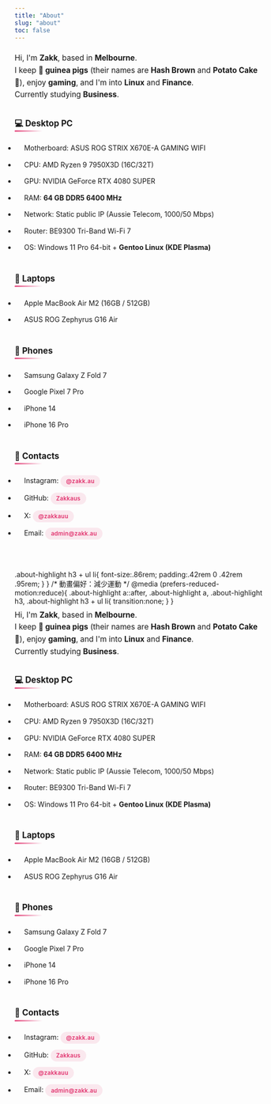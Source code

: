 ```yaml
---
title: "About"
slug: "about"
toc: false
---
```

<style>
.about-highlight{
  --about-accent: var(--hb-active,#e1306c);
  max-width:820px;
  margin:0 auto;
  padding:.5rem 0 3rem;
  line-height:1.6;
  position:relative;
}
.about-highlight p{
  margin:0 0 1.05rem;
  font-size:.96rem;
}
.about-highlight p strong{font-weight:700;}
/* 簡化區塊標題樣式（覆蓋舊的厚重卡片效果） */
.about-highlight h3{
  margin:2.2rem 0 .9rem;
  padding:0 0 .4rem;
  background:none;
  border:none;
  border-left:none;
  border-radius:0;
  font-size:1.06rem;
  font-weight:700;
  line-height:1.25;
  position:relative;
}
.about-highlight h3::before{
  content:"";
  position:absolute;
  left:0;
  bottom:0;
  height:3px;
  width:56px;
  background:linear-gradient(90deg,var(--about-accent,#e1306c),transparent);
  border-radius:3px;
  opacity:.85;
  filter:none;
  transform:none;
}
body.dark .about-highlight h3::before{opacity:.95;}
/* 去除緊接列表的背景卡片（回歸簡潔） */
.about-highlight h3 + ul{
  background:transparent;
  border:none;
  padding:.1rem 0 0 .2rem;
  margin:0 0 .5rem;
  border-radius:0;
}
.about-highlight h3 + ul li{
  border:none;
  padding:.35rem 0 .35rem 1rem;
}
.about-highlight h3 + ul li::before{
  width:6px;height:6px;
  top:1em;
  box-shadow:none;
  background:var(--about-accent,#e1306c);
  opacity:.7;
}

/* 聯繫方式連結膠囊高亮（只影響含連結的 li>a） */
.about-highlight h3 + ul li a[href]{
  display:inline-block;
  background:rgba(225,48,108,.10);
  color:var(--about-accent,#e1306c)!important;
  padding:.38rem .7rem;
  border-radius:999px;
  font-size:.72rem;
  letter-spacing:.3px;
  font-weight:600;
  text-decoration:none;
  line-height:1.05;
  position:relative;
  transition:background .28s,color .28s,transform .25s,box-shadow .28s;
  box-shadow:0 0 0 0 rgba(225,48,108,.35);
}
.about-highlight h3 + ul li a[href]:hover{
  background:var(--about-accent,#e1306c);
  color:#fff!important;
  transform:translateY(-2px);
  box-shadow:0 6px 18px -6px rgba(225,48,108,.45);
}
body.dark .about-highlight h3 + ul li a[href]{
  background:rgba(225,48,108,.22);
  box-shadow:0 0 0 0 rgba(225,48,108,.5);
}
body.dark .about-highlight h3 + ul li a[href]:hover{
  background:var(--about-accent,#e1306c);
  box-shadow:0 8px 22px -8px rgba(225,48,108,.55);
}

/* 動畫減少偏好 */
@media (prefers-reduced-motion:reduce){
  .about-highlight h3::before,
  .about-highlight h3 + ul li a[href]{
    transition:none;
    transform:none;
  }
}
</style>

<div class="about-highlight">

Hi, I'm **Zakk**, based in **Melbourne**.  
I keep **🐹 guinea pigs** (their names are **Hash Brown** and **Potato Cake** 🥔), enjoy **gaming**, and I'm into **Linux** and **Finance**.  
Currently studying **Business**.

### 💻 Desktop PC
- Motherboard: ASUS ROG STRIX X670E-A GAMING WIFI  
- CPU: AMD Ryzen 9 7950X3D (16C/32T)  
- GPU: NVIDIA GeForce RTX 4080 SUPER  
- RAM: **64 GB DDR5 6400 MHz**  
- Network: Static public IP (Aussie Telecom, 1000/50 Mbps)  
- Router: BE9300 Tri-Band Wi-Fi 7  
- OS: Windows 11 Pro 64-bit + **Gentoo Linux (KDE Plasma)**  

### 💼 Laptops
- Apple MacBook Air M2 (16GB / 512GB)  
- ASUS ROG Zephyrus G16 Air  

### 📱 Phones
- Samsung Galaxy Z Fold 7  
- Google Pixel 7 Pro  
- iPhone 14  
- iPhone 16 Pro  

### 🔗 Contacts
- Instagram: [@zakk.au](https://www.instagram.com/zakk.au/)  
- GitHub: [Zakkaus](https://github.com/Zakkaus)  
- X: [@zakkauu](https://x.com/zakkauu)  
- Email: [admin@zakk.au](mailto:admin@zakk.au)

</div>
  .about-highlight h3 + ul li{
    font-size:.86rem;
    padding:.42rem 0 .42rem .95rem;
  }
}
/* 動畫偏好：減少運動 */
@media (prefers-reduced-motion:reduce){
  .about-highlight a::after,
  .about-highlight a,
  .about-highlight h3,
  .about-highlight h3 + ul li{
    transition:none;
  }
}
</style>

<div class="about-highlight">

Hi, I'm **Zakk**, based in **Melbourne**.  
I keep **🐹 guinea pigs** (their names are **Hash Brown** and **Potato Cake** 🥔), enjoy **gaming**, and I'm into **Linux** and **Finance**.  
Currently studying **Business**.

### 💻 Desktop PC
- Motherboard: ASUS ROG STRIX X670E-A GAMING WIFI  
- CPU: AMD Ryzen 9 7950X3D (16C/32T)  
- GPU: NVIDIA GeForce RTX 4080 SUPER  
- RAM: **64 GB DDR5 6400 MHz**  
- Network: Static public IP (Aussie Telecom, 1000/50 Mbps)  
- Router: BE9300 Tri-Band Wi-Fi 7  
- OS: Windows 11 Pro 64-bit + **Gentoo Linux (KDE Plasma)**  

### 💼 Laptops
- Apple MacBook Air M2 (16GB / 512GB)  
- ASUS ROG Zephyrus G16 Air  

### 📱 Phones
- Samsung Galaxy Z Fold 7  
- Google Pixel 7 Pro  
- iPhone 14  
- iPhone 16 Pro  

### 🔗 Contacts
- Instagram: [@zakk.au](https://www.instagram.com/zakk.au/)  
- GitHub: [Zakkaus](https://github.com/Zakkaus)  
- X: [@zakkauu](https://x.com/zakkauu)  
- Email: [admin@zakk.au](mailto:admin@zakk.au)

</div>
